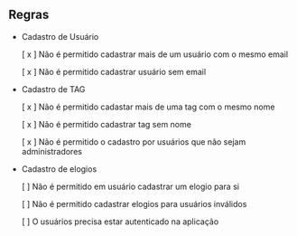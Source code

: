 ## Regras

- Cadastro de Usuário

    [ x ] Não é permitido cadastrar mais de um usuário com o mesmo email
    
    [ x ] Não é permitido cadastrar usuário sem email

- Cadastro de TAG

    [ x ] Não é permitido cadastar mais de uma tag com o mesmo nome
    
    [ x ] Não é permitido cadastrar tag sem nome

    [ x ] Não é permitido o cadastro por usuários que não sejam administradores

- Cadastro de elogios

    [ ] Não é permitido em usuário cadastrar um elogio para si

    [ ] Não é permitido cadastrar elogios para usuários inválidos

    [ ] O usuários precisa estar autenticado na aplicação